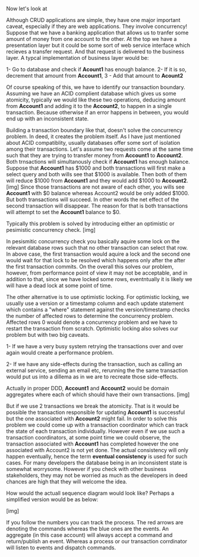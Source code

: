 Now let's look at 

Although CRUD applications are simple, they have one major important caveat, especially if they are web applications. They involve concurrency! Suppose that we have a banking
application that allows us to tranfer some amount of money from one account to the other. At the top we have a presentation layer but it could be some sort of 
web service interface which recieves a transfer request. And that request is delivered to the business layer. A typcal implementation of business layer would be:

1- Go to database and check if **Acount1** has enough balance. 
2- If it is so, decrement that amount from **Account1**, 
3 - Add that amount to **Acount2** 

Of course speaking of this, we have to identify our transaction boundary. Assuming we have an ACID complient database which gives us some atomicity, typically we
would like these two operations, deducing amount from **Account1** and adding it to the **Account2**, to happen in a single transaction. Because otherwise 
if an error happens in between, you would end up with an inconsistent state.

Building a transaction boundary like that, doesn't solve the concurrency problem. In deed, it creates the problem itself. 
As I have just mentioned about ACID compatiblity, usually databases offer some sort of isolation among their transactions. 
Let's assume two requests come at the same time such that they are trying to transfer money from **Account1** to **Account2**. Both trnsactions will simultanously check if **Account1** has enough balance. Suppose that **Account1** has $1000 and both transactions will first make a select query and both wills see that $1000 is available. Then both of them will reduce $1000 from **Account1** and they would add $1000 to **Account2**.
[img]
Since those transactions are not aware of each other, you wills see **Account1** with $0 balance
whereas Account2 would be only added $1000. But both transactions will succeed. In other words
the net effect of the second transaction will disappear. The reason for that is both transactions
will attempt to set the **Account1** balance to $0. 

Typically this problem is solved by introducing either an optimistic or pesimistic concurrency check.
[img]

In pesismitic concurrency check you basically aquire some lock on the relevant database rows such that no other transaction can select that row. In above case, the first transaction would aquire a
lock and the second one would wait for that lock to be resolved which happens only after the
after the first transaction commits. On the overall this solves our problem, however, from performance point of view it may not be acceptable, and in addition to that, since we have locked 
some rows, eventntually it is likely we will have a dead lock at some point of time.

The other alternative is to use optimistic locking. For optimistic locking, we usually use a 
version or a timestamp column and each update statement which contains a "where" statement against
the version/timestamp checks the number of affected rows to determine the concurrency problem. 
Affected rows 0 would denote a concurrency problem and we have to restart the transaction from 
scratch. Optimistic locking also solves our problem but with two big caveats. 

1- If we have a very busy system retrying the transactions over and over again would create a performance problem.

2- If we have any side-effects during the transaction, such as calling an external service, sending an email etc, rerunning the the same transaction would put us into a dillema as in 
we are to recreate those side-effects.

Actually in proper DDD, **Account1** and **Account2** would be domain aggregates where each of which should have their own transactions.
[img]


But if we use 2 transactions we break the atomicity. That is it would be possible the transaction
responsible for updating **Account1** is successful but the one associated with **Account2** might fail. In order to solve this problem we could come up with a transaction coordinator which can 
track the state of each transaction individually. However even if we use such a transaction 
coordinators, at some point time we could observe, the transaction associated with **Account1** 
has completed however the one associated with Account2 is not yet done. The actual consistency
will only happen eventually, hence the term **eventual consistency** is used for such cases.
For many developers the database being in an inconsistent state is somewhat worrysome. 
However if you check with other business stakeholders, they may not be worried as much as the
developers in deed chances are high that they will welcome the idea.

How would the actuall sequence diagram would look like? Perhaps a simplified version would
be as below:

[img]

If you follow the numbers you can track the process. The red arrows are denoting the commands
whereas the blue ones are the events. An aggregate (in this case account) will always accept a 
command and return/publish an event. Whereas a process or our transaction corrdinator
will listen to events and dispatch commands.



